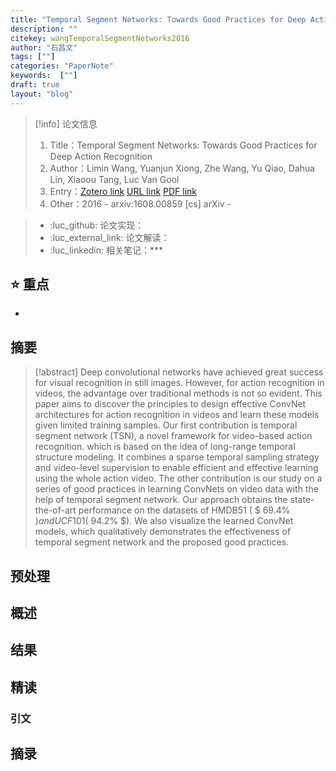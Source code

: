 ```yaml
---
title: "Temporal Segment Networks: Towards Good Practices for Deep Action Recognition"
description: ""
citekey: wangTemporalSegmentNetworks2016
author: "石昌文"
tags: [""]
categories: "PaperNote"
keywords:  [""]
draft: true
layout: "blog"
---
```


> [!info] 论文信息
>1. Title：Temporal Segment Networks: Towards Good Practices for Deep Action Recognition
>2. Author：Limin Wang, Yuanjun Xiong, Zhe Wang, Yu Qiao, Dahua Lin, Xiaoou Tang, Luc Van Gool
>3. Entry：[Zotero link](zotero://select/items/@wangTemporalSegmentNetworks2016) [URL link](http://arxiv.org/abs/1608.00859) [PDF link](<file:///C\:\\Users\\19115\\OneDrive - stu.suda.edu.cn\\Zotero\\Wang et al_2016_Temporal Segment Networks.pdf,E\:\\mypack\\人生规划\\ 3 _进修\\ 2 _升学\\ 4 _硕士学习\\ 4 _研究\\Zotero\\storage\\TAK5MWXJ\\1608.html>)
>4. Other：2016 - arxiv:1608.00859 [cs]  arXiv   -   

>- :luc_github: 论文实现：
>- :luc_external_link: 论文解读：
>- :luc_linkedin: 相关笔记：***


## ⭐ 重点

- 

## 摘要

> [!abstract] Deep convolutional networks have achieved great success for visual recognition in still images. However, for action recognition in videos, the advantage over traditional methods is not so evident. This paper aims to discover the principles to design effective ConvNet architectures for action recognition in videos and learn these models given limited training samples. Our first contribution is temporal segment network (TSN), a novel framework for video-based action recognition. which is based on the idea of long-range temporal structure modeling. It combines a sparse temporal sampling strategy and video-level supervision to enable efficient and effective learning using the whole action video. The other contribution is our study on a series of good practices in learning ConvNets on video data with the help of temporal segment network. Our approach obtains the state-the-of-art performance on the datasets of HMDB51 ( $ 69.4\% $) and UCF101 ($ 94.2\% $). We also visualize the learned ConvNet models, which qualitatively demonstrates the effectiveness of temporal segment network and the proposed good practices.

> 

## 预处理

## 概述

## 结果

## 精读

### 引文

## 摘录
